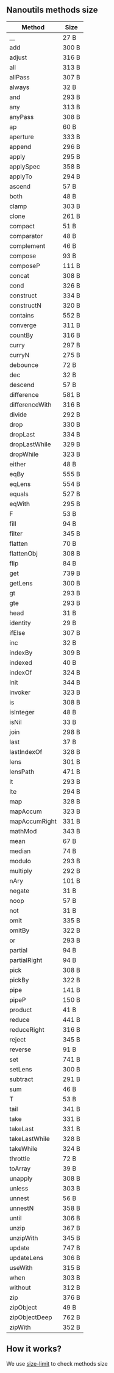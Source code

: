 ## Nanoutils methods size

| Method | Size |
| --- | --- |
| __ | 27 B |
| add | 300 B |
| adjust | 316 B |
| all | 313 B |
| allPass | 307 B |
| always | 32 B |
| and | 293 B |
| any | 313 B |
| anyPass | 308 B |
| ap | 60 B |
| aperture | 333 B |
| append | 296 B |
| apply | 295 B |
| applySpec | 358 B |
| applyTo | 294 B |
| ascend | 57 B |
| both | 48 B |
| clamp | 303 B |
| clone | 261 B |
| compact | 51 B |
| comparator | 48 B |
| complement | 46 B |
| compose | 93 B |
| composeP | 111 B |
| concat | 308 B |
| cond | 326 B |
| construct | 334 B |
| constructN | 320 B |
| contains | 552 B |
| converge | 311 B |
| countBy | 316 B |
| curry | 297 B |
| curryN | 275 B |
| debounce | 72 B |
| dec | 32 B |
| descend | 57 B |
| difference | 581 B |
| differenceWith | 316 B |
| divide | 292 B |
| drop | 330 B |
| dropLast | 334 B |
| dropLastWhile | 329 B |
| dropWhile | 323 B |
| either | 48 B |
| eqBy | 555 B |
| eqLens | 554 B |
| equals | 527 B |
| eqWith | 295 B |
| F | 53 B |
| fill | 94 B |
| filter | 345 B |
| flatten | 70 B |
| flattenObj | 308 B |
| flip | 84 B |
| get | 739 B |
| getLens | 300 B |
| gt | 293 B |
| gte | 293 B |
| head | 31 B |
| identity | 29 B |
| ifElse | 307 B |
| inc | 32 B |
| indexBy | 309 B |
| indexed | 40 B |
| indexOf | 324 B |
| init | 344 B |
| invoker | 323 B |
| is | 308 B |
| isInteger | 48 B |
| isNil | 33 B |
| join | 298 B |
| last | 37 B |
| lastIndexOf | 328 B |
| lens | 301 B |
| lensPath | 471 B |
| lt | 293 B |
| lte | 294 B |
| map | 328 B |
| mapAccum | 323 B |
| mapAccumRight | 331 B |
| mathMod | 343 B |
| mean | 67 B |
| median | 74 B |
| modulo | 293 B |
| multiply | 292 B |
| nAry | 101 B |
| negate | 31 B |
| noop | 57 B |
| not | 31 B |
| omit | 335 B |
| omitBy | 322 B |
| or | 293 B |
| partial | 94 B |
| partialRight | 94 B |
| pick | 308 B |
| pickBy | 322 B |
| pipe | 141 B |
| pipeP | 150 B |
| product | 41 B |
| reduce | 441 B |
| reduceRight | 316 B |
| reject | 345 B |
| reverse | 91 B |
| set | 741 B |
| setLens | 300 B |
| subtract | 291 B |
| sum | 46 B |
| T | 53 B |
| tail | 341 B |
| take | 331 B |
| takeLast | 331 B |
| takeLastWhile | 328 B |
| takeWhile | 324 B |
| throttle | 72 B |
| toArray | 39 B |
| unapply | 308 B |
| unless | 303 B |
| unnest | 56 B |
| unnestN | 358 B |
| until | 306 B |
| unzip | 367 B |
| unzipWith | 345 B |
| update | 747 B |
| updateLens | 306 B |
| useWith | 315 B |
| when | 303 B |
| without | 312 B |
| zip | 376 B |
| zipObject | 49 B |
| zipObjectDeep | 762 B |
| zipWith | 352 B |
## How it works?
We use [size-limit](https://github.com/ai/size-limit) to check methods size